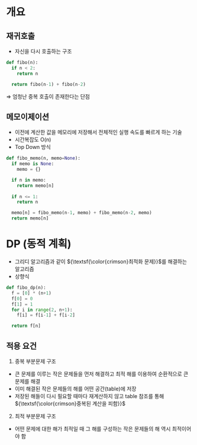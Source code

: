 # 개요
## 재귀호출
- 자신을 다시 호출하는 구조
```py
def fibo(n):
  if n < 2:
    return n

  return fibo(n-1) + fibo(n-2)
```
⇒ 엄청난 중복 호출이 존재한다는 단점

## 메모이제이션
- 이전에 계산한 값을 메모리에 저장해서 전체적인 실행 속도를 빠르게 하는 기술
- 시간복잡도 O(n)
- Top Down 방식

```py
def fibo_memo(n, memo=None):
  if memo is None:
    memo = {}

  if n in memo:
    return memo[n]
  
  if n <= 1:
    return n

  memo[n] = fibo_memo(n-1, memo) + fibo_memo(n-2, memo)
  return memo[n]
```

# DP (동적 계획)
- 그리디 알고리즘과 같이 ${\textsf{\color{crimson}최적화 문제}}$를 해결하는 알고리즘
- 상향식

```py
def fibo_dp(n):
  f = [0] * (n+1)
  f[0] = 0
  f[1] = 1
  for i in range(2, n+1):
    f[i] = f[i-1] + f[i-2]

  return f[n]
```

## 적용 요건
1. 중복 부분문제 구조
  - 큰 문제를 이루는 작은 문제들을 먼저 해결하고 최적 해를 이용하여 순환적으로 큰 문제를 해결
  - 이미 해결된 작은 문제들의 해를 어떤 공간(table)에 저장
  - 저장된 해들이 다시 필요할 때마다 재계산하지 않고 table 참조를 통해 ${\textsf{\color{crimson}중복된 계산을 피함}}$

2. 최적 부분문제 구조
  - 어떤 문제에 대한 해가 최적일 때 그 해를 구성하는 작은 문제들의 해 역시 최적이어야 함